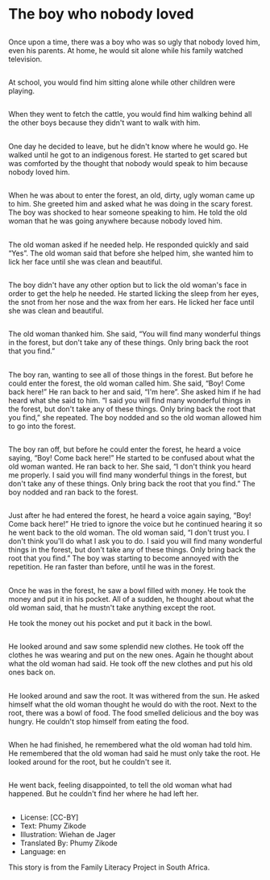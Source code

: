 # The boy who nobody loved

##
Once upon a time, there was a boy
who was so ugly that nobody loved
him, even his parents.
At home, he would sit alone while
his family watched television.

##
At school, you would find him sitting
alone while other children were
playing.

##
When they went to fetch the cattle,
you would find him walking behind
all the other boys because they
didn't want to walk with him.

##
One day he decided to leave, but he
didn't know where he would go. He
walked until he got to an indigenous
forest. He started to get scared but
was comforted by the thought that
nobody would speak to him
because nobody loved him.

##
When he was about to enter the
forest, an old, dirty, ugly woman
came up to him. She greeted him
and asked what he was doing in the
scary forest. The boy was shocked
to hear someone speaking to him.
He told the old woman that he was
going anywhere because nobody
loved him.

##
The old woman asked if he needed
help. He responded quickly and said
“Yes”. The old woman said that
before she helped him, she wanted
him to lick her face until she was
clean and beautiful.

##
The boy didn't have any other
option but to lick the old woman's
face in order to get the help he
needed. He started licking the sleep
from her eyes, the snot from her
nose and the wax from her ears. He
licked her face until she was clean
and beautiful.

##
The old woman thanked him. She
said, “You will find many wonderful
things in the forest, but don't take
any of these things. Only bring back
the root that you find.”

##
The boy ran, wanting to see all of
those things in the forest. But
before he could enter the forest, the
old woman called him. She said,
“Boy! Come back here!” He ran
back to her and said, “I'm here”.
She asked him if he had heard what
she said to him. “I said you will find
many wonderful things in the forest,
but don't take any of these things.
Only bring back the root that you
find,” she repeated. The boy
nodded and so the old woman
allowed him to go into the forest.

##
The boy ran off, but before he could
enter the forest, he heard a voice
saying, “Boy! Come back here!” He
started to be confused about what
the old woman wanted. He ran back
to her. She said, “I don't think you
heard me properly. I said you will
find many wonderful things in the
forest, but don't take any of these
things. Only bring back the root that
you find.” The boy nodded and ran
back to the forest.

##
Just after he had entered the forest,
he heard a voice again saying,
“Boy! Come back here!” He tried to
ignore the voice but he continued
hearing it so he went back to the
old woman. The old woman said, “I
don't trust you. I don't think you'll
do what I ask you to do. I said you
will find many wonderful things in
the forest, but don't take any of
these things. Only bring back the
root that you find.” The boy was
starting to become annoyed with
the repetition. He ran faster than
before, until he was in the forest.

##
Once he was in the forest, he saw a
bowl filled with money. He took the
money and put it in his pocket. All
of a sudden, he thought about what
the old woman said, that he mustn't
take anything except the root.

He took the money out his pocket and put it back in the bowl.

##
He looked around and saw some
splendid new clothes. He took off
the clothes he was wearing and put
on the new ones. Again he thought
about what the old woman had
said. He took off the new clothes
and put his old ones back on.

##
He looked around and saw the root.
It was withered from the sun. He
asked himself what the old woman
thought he would do with the root.
Next to the root, there was a bowl
of food. The food smelled delicious
and the boy was hungry. He
couldn't stop himself from eating
the food.

##
When he had finished, he
remembered what the old woman
had told him. He remembered that
the old woman had said he must
only take the root. He looked
around for the root, but he couldn't
see it.

##
He went back, feeling disappointed,
to tell the old woman what had
happened. But he couldn't find her
where he had left her.

##
* License: [CC-BY]
* Text: Phumy Zikode
* Illustration: Wiehan de Jager
* Translated By: Phumy Zikode
* Language: en

This story is from the Family Literacy Project in South Africa.
